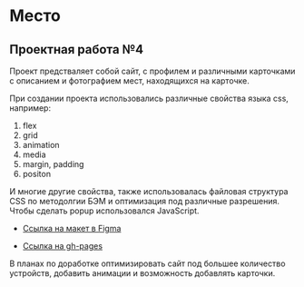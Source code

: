 # Место
## Проектная работа №4

Проект предстваляет собой сайт, с профилем и различными карточками с описанием и фотографием мест, находящихся на карточке.

При создании проекта использовались различные свойства языка css, например:
1. flex
2. grid
2. animation
3. media
4. margin, padding
5. positon

И многие другие свойства, также использовалась файловая структура CSS по методолгии БЭМ и оптимизация под различные разрешения. Чтобы сделать popup использовался JavaScript.

* [Ссылка на макет в Figma](https://www.figma.com/file/2cn9N9jSkmxD84oJik7xL7/JavaScript.-Sprint-4?node-id=28212%3A155)

* [Ссылка на gh-pages](https://sosalnet.github.io/mesto/)

В планах по доработке оптимизировать сайт под большее количество устройств, добавить анимации и возможность добавлять карточки.

